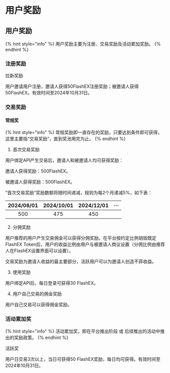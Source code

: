 # 用户奖励

## 用户奖励

{% hint style="info" %}
用户奖励主要为注册、交易奖励及活动累加奖励。
{% endhint %}

### 注册奖励

拉新奖励

用户邀请用户注册，邀请人获得50FlashEX注册奖励；被邀请人获得50FlashEX。有效时间至2024年10月31日。

### 交易奖励

#### 常规奖

{% hint style="info" %}
常规奖励即一直存在的奖励，只要达到条件即可获得，这里主要指“交易奖励”，直到奖池用完为止。
{% endhint %}

1. 首次交易奖励

用户绑定API产生交易后，邀请人和被邀请人均可获得奖励：

邀请人获得奖励：500FlashEX。

被邀请人获得奖励：500FlashEX。

“首次交易奖励”奖励数额将随时间递减，规则为每2个月递减5%，如下表：



|       2024/08/01      |     2024/10/01     |     2024/12/01     | ··· |
| :-------------------: | :----------------: | :----------------: | :-: |
|                   500 |                475 |                450 |     |

2. 分佣奖励

用户推荐的用户产生交易佣金可以获得分佣奖励。在平台按约定比例销毁既定FlashEX Token后，用户的收益比例由用户与被邀请人商议设置（分佣比例由推荐人在FlashEX设置界面可以设置）。

交易奖励为邀请人收益的最主要部分，活跃用户可以为邀请人创造不菲收益。

3. 使用奖励

用户绑定API后，每日登录可获得30 FlashEX。

4. 用户自己交易的佣金奖励

用户自己交易可以获得佣金奖励。

### 活动累加奖

{% hint style="info" %}
活动累加奖，即在平台推出阶段 或 后续推出的活动中推出的奖励政策。
{% endhint %}

活跃奖

用户日交易3次以上，当日可获得50 FlashEX奖励，每日均可获得。有效时间至2024年10月31日。





